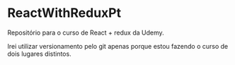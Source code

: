 # ReactWithReduxPt
Repositório para o curso de React + redux da Udemy.

Irei utilizar versionamento pelo git apenas porque estou fazendo o curso de dois lugares distintos.
